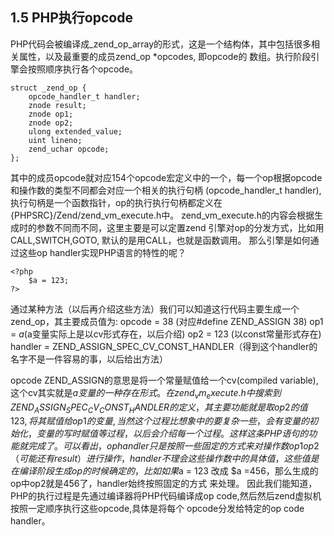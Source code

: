 1.5 PHP执行opcode
-------------
PHP代码会被编译成_zend_op_array的形式，这是一个结构体，其中包括很多相关属性，以及最重要的成员zend_op *opcodes, 即opcode的
数组。执行阶段引擎会按照顺序执行各个opcode。
```
struct _zend_op {
    opcode_handler_t handler;
    znode result;
    znode op1;
    znode op2;
    ulong extended_value;
    uint lineno;
    zend_uchar opcode;
};
```
其中的成员opcode就对应154个opcode宏定义中的一个，每一个op根据opcode和操作数的类型不同都会对应一个相关的执行句柄
(opcode_handler_t handler),执行句柄是一个函数指针，op的执行执行句柄都定义在{PHPSRC}/Zend/zend_vm_execute.h中。
zend_vm_execute.h的内容会根据生成时的参数不同而不同，这里主要是可以定置zend 引擎对op的分发方式，比如用CALL,SWITCH,GOTO,
默认的是用CALL，也就是函数调用。
那么引擎是如何通过这些op handler实现PHP语言的特性的呢？
```
<?php
    $a = 123;
?>
```
通过某种方法（以后再介绍这些方法）我们可以知道这行代码主要生成一个zend_op，其主要成员值为:
opcode = 38  (对应#define ZEND_ASSIGN  38)
op1       = $a ($a变量实际上是以cv形式存在，以后介绍)
op2       = 123 (以const常量形式存在)
handler = ZEND_ASSIGN_SPEC_CV_CONST_HANDLER（得到这个handler的名字不是一件容易的事，以后给出方法）
  
opcode ZEND_ASSIGN的意思是将一个常量赋值给一个cv(compiled variable),这个cv其实就是$a变量的一种存在形式。在
zend_vm_execute.h中搜索到ZEND_ASSIGN_SPEC_CV_CONST_HANDLER的定义，其主要功能就是取op2的值123,将其赋值给op1的变量,当然这个
过程比想象中的要复杂一些，会有变量的初始化，变量的写时赋值等过程，以后会介绍每一个过程。这样这条PHP语句的功能就完成了。
可以看出，op handler只是按照一些固定的方式来对操作数op1 op2（可能还有result）进行操作，handler不理会这些操作数中的具体值，
这些值是在编译阶段生成op的时候确定的，比如如果$a = 123 改成 $a =456，那么生成的op中op2就是456了，handler始终按照固定的方式
来处理。
因此我们能知道，PHP的执行过程是先通过编译器将PHP代码编译成op code,然后然后zend虚拟机按照一定顺序执行这些opcode,具体是将每个
opcode分发给特定的op code handler。
